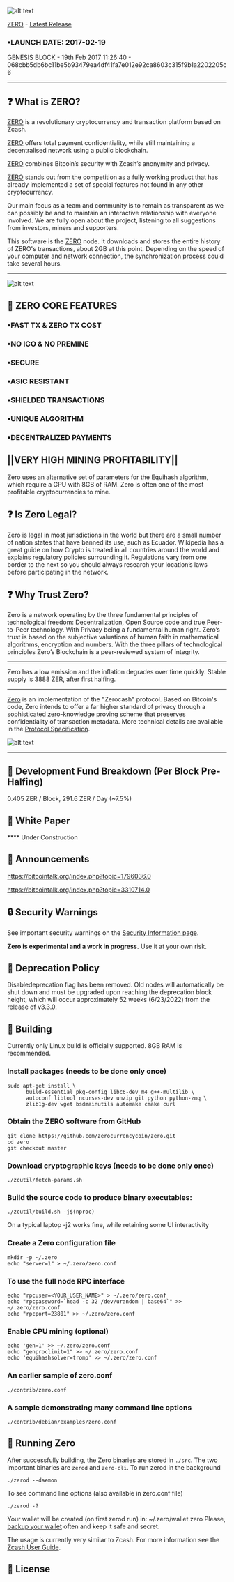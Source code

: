 ![alt text](https://github.com/zerocurrencycoin/Zero/blob/master/art/Zero%20Twitter.jpg?raw=true)

[ZERO](https://zerocurrency.io) - [Latest Release](https://github.com/zerocurrencycoin/Zero/releases/)

### •LAUNCH DATE: 2017-02-19

GENESIS BLOCK - 19th Feb 2017 11:26:40 - 068cbb5db6bc11be5b93479ea4df41fa7e012e92ca8603c315f9b1a2202205c6

------------------------------------------

❓ What is ZERO?
--------------

[ZERO](https://github.com/zerocurrencycoin/Zero/releases/) is a revolutionary cryptocurrency and transaction platform based on Zcash.

[ZERO](https://github.com/zerocurrencycoin/Zero/releases/) offers total payment confidentiality, while still maintaining a decentralised network using a public blockchain.

[ZERO](https://github.com/zerocurrencycoin/Zero/releases/) combines Bitcoin’s security with Zcash’s anonymity and privacy.

[ZERO](https://github.com/zerocurrencycoin/Zero/releases/) stands out from the competition as a fully working product that has already
implemented a set of special features not found in any other cryptocurrency.

Our main focus as a team and community is to remain as transparent as we can possibly be and to maintain an interactive relationship with everyone involved. We are fully open about the project, listening to all suggestions from investors, miners and supporters.

This software is the [ZERO](https://github.com/zerocurrencycoin/Zero/releases/) node. It downloads and stores the entire history of ZERO's transactions, about 2GB at this point.
Depending on the speed of your computer and network connection, the synchronization process could take several hours.

------------------------------------------

![alt text](https://github.com/zerocurrencycoin/Zero/blob/master/art/Zero%20Full%20Logo%20Long%20Black.png?raw=true)


💫 ZERO CORE FEATURES
-------------------

### •FAST TX & ZERO TX COST

### •NO ICO & NO PREMINE

### •SECURE

### •ASIC RESISTANT

### •SHIELDED TRANSACTIONS

### •UNIQUE ALGORITHM

### •DECENTRALIZED PAYMENTS

||VERY HIGH MINING PROFITABILITY||
------------------------------------------
Zero uses an alternative set of parameters for the Equihash algorithm, which require a GPU with 8GB of RAM. Zero is often one of the most profitable cryptocurrencies to mine.


❓ Is Zero Legal?
-------------------
Zero is legal in most jurisdictions in the world but there are a small number of nation states that have banned its use, such as Ecuador. Wikipedia has a great guide on how Crypto is treated in all countries around the world and explains regulatory policies surrounding it. Regulations vary from one border to the next so you should always research your location’s laws before participating in the network.

❓ Why Trust Zero?
-------------------
Zero is a network operating by the three fundamental principles of technological freedom: Decentralization, Open Source code and true Peer-to-Peer technology. With Privacy being a fundamental human right. Zero’s trust is based on the subjective valuations of human faith in mathematical algorithms, encryption and numbers. With the three pillars of technological principles Zero’s Blockchain is a peer-reviewed system of integrity.

--------------
Zero has a low emission and the inflation degrades over time quickly. Stable supply is 3888 ZER, after first halfing.

------------------------------------------

[Zero](https://zero.directory/) is an implementation of the "Zerocash" protocol.
Based on Bitcoin's code, Zero intends to offer a far higher standard of privacy
through a sophisticated zero-knowledge proving scheme that preserves
confidentiality of transaction metadata. More technical details are available
in the [Protocol Specification](https://github.com/zcash/zips/raw/master/protocol/protocol.pdf).

![alt text](https://github.com/zerocurrencycoin/Zero/blob/master/art/algo%20zer%20improv.jfif)

------------------------------------------


🔢 Development Fund Breakdown (Per Block Pre-Halfing)
------------------------------------------
0.405 ZER / Block, 291.6 ZER / Day (~7.5%)



📄 White Paper
-----------------------

**** Under Construction

📣 Announcements
-----------------
https://bitcointalk.org/index.php?topic=1796036.0

https://bitcointalk.org/index.php?topic=3310714.0


🔒 Security Warnings
-----------------
See important security warnings on the
[Security Information page](https://z.cash/support/security/).

**Zero is experimental and a work in progress.** Use it at your own risk.

📒 Deprecation Policy
------------------
Disabledeprecation flag has been removed. Old nodes will automatically be shut down and must be upgraded upon reaching the deprecation block height, which will occur approximately 52 weeks (6/23/2022) from the release of v3.3.0.


🔧 Building
--------
Currently only Linux build is officially supported.  8GB RAM is recommended.

### Install packages (needs to be done only once)
```
sudo apt-get install \
      build-essential pkg-config libc6-dev m4 g++-multilib \
      autoconf libtool ncurses-dev unzip git python python-zmq \
      zlib1g-dev wget bsdmainutils automake cmake curl
```

### Obtain the ZERO software from GitHub
```
git clone https://github.com/zerocurrencycoin/zero.git
cd zero
git checkout master
```

### Download cryptographic keys (needs to be done only once)
```
./zcutil/fetch-params.sh
```

### Build the source code to produce binary executables:
```
./zcutil/build.sh -j$(nproc)
```
On a typical laptop -j2 works fine, while retaining some UI interactivity

### Create a Zero configuration file
```
mkdir -p ~/.zero
echo "server=1" > ~/.zero/zero.conf
```
### To use the full node RPC interface
```
echo "rpcuser=<YOUR_USER_NAME>" > ~/.zero/zero.conf
echo "rpcpassword=`head -c 32 /dev/urandom | base64`" >> ~/.zero/zero.conf
echo "rpcport=23801" >> ~/.zero/zero.conf
```

### Enable CPU mining (optional)
```
echo 'gen=1' >> ~/.zero/zero.conf
echo "genproclimit=1" >> ~/.zero/zero.conf
echo 'equihashsolver=tromp' >> ~/.zero/zero.conf
```

### An earlier sample of zero.conf
```
./contrib/zero.conf
```
### A sample demonstrating many command line options
```
./contrib/debian/examples/zero.conf
```

🔩 Running Zero
--------------------
After successfully building, the Zero binaries are stored in `./src`. The two important binaries are `zerod` and `zero-cli`.
To run zerod in the background
```
./zerod --daemon
``` 
To see command line options (also available in zero.conf file)
```
./zerod -?
``` 
Your wallet will be created (on first zerod run) in: ~/.zero/wallet.zero
Please, [backup your wallet](https://github.com/zerocurrencycoin/Zero/wiki/Wallet-Backup) often and keep it safe and secret.

The usage is currently very similar to Zcash. For more information see the [Zcash User Guide](https://github.com/zcash/zcash/wiki/1.0-User-Guide#running-zcash).

📜 License
-------
